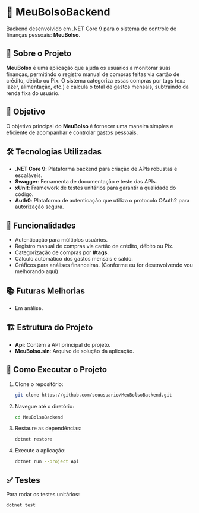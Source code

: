 # 💼 MeuBolsoBackend

Backend desenvolvido em .NET Core 9 para o sistema de controle de finanças pessoais: **MeuBolso**.

## 📝 Sobre o Projeto

**MeuBolso** é uma aplicação que ajuda os usuários a monitorar suas finanças, permitindo o registro manual de compras feitas via cartão de crédito, débito ou Pix. O sistema categoriza essas compras por tags (ex.: lazer, alimentação, etc.) e calcula o total de gastos mensais, subtraindo da renda fixa do usuário.

## 🎯 Objetivo

O objetivo principal do **MeuBolso** é fornecer uma maneira simples e eficiente de acompanhar e controlar gastos pessoais.

## 🛠️ Tecnologias Utilizadas

- **.NET Core 9**: Plataforma backend para criação de APIs robustas e escaláveis.
- **Swagger**: Ferramenta de documentação e teste das APIs.
- **xUnit**: Framework de testes unitários para garantir a qualidade do código.
- **Auth0**: Plataforma de autenticação que utiliza o protocolo OAuth2 para autorização segura.

## 🚀 Funcionalidades

- Autenticação para múltiplos usuários.
- Registro manual de compras via cartão de crédito, débito ou Pix.
- Categorização de compras por **#tags**.
- Cálculo automático dos gastos mensais e saldo.
- Gráficos para análises financeiras. (Conforme eu for desenvolvendo vou melhorando aqui)

## 📚 Futuras Melhorias

- Em análise.

## 🏗️ Estrutura do Projeto

- **Api**: Contém a API principal do projeto.
- **MeuBolso.sln**: Arquivo de solução da aplicação.

## 🚧 Como Executar o Projeto

1. Clone o repositório:
   ```bash
   git clone https://github.com/seuusuario/MeuBolsoBackend.git
   ```
2. Navegue até o diretório:
   ```bash
   cd MeuBolsoBackend
   ```
3. Restaure as dependências:
   ```bash
   dotnet restore
   ```
4. Execute a aplicação:
   ```bash
   dotnet run --project Api
   ```

## ✅ Testes

Para rodar os testes unitários:

```bash
dotnet test
```
